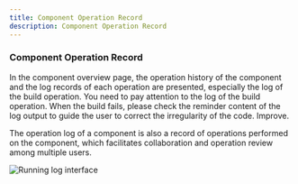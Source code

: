 ```yaml
---
title: Component Operation Record
description: Component Operation Record
---
```


### Component Operation Record

In the component overview page, the operation history of the component and the log records of each operation are presented, especially the log of the build operation. You need to pay attention to the log of the build operation. When the build fails, please check the reminder content of the log output to guide the user to correct the irregularity of the code. Improve.

The operation log of a component is also a record of operations performed on the component, which facilitates collaboration and operation review among multiple users.

![Running log interface](https://grstatic.oss-cn-shanghai.aliyuncs.com/images/docs/5.2/user-manual/app-service-manage/service-log/Operation%20log.png)

